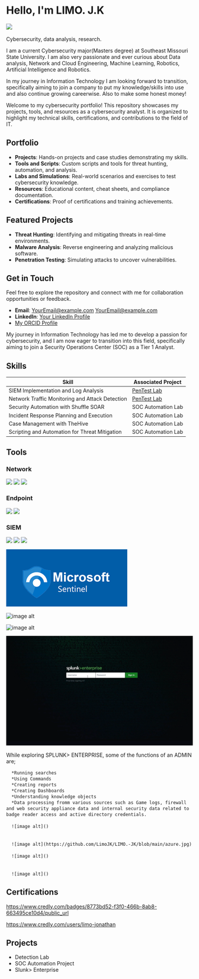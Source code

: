 # Hello, I'm LIMO. J.K
<a href="https://linkedin.com/in/limo-jonathan-158680178"><img src="https://img.shields.io/badge/-LinkedIn-0072b1?&style=for-the-badge&logo=linkedin&logoColor=white" /></a>

Cybersecurity, data analysis, research.

I am a current Cybersecurity major(Masters degree) at Southeast Missouri State University. I am also very passionate and ever curious about Data analysis, Network and Cloud Engineering, Machine Learning, Robotics, Artificial Intelligence and Robotics.


In my journey in Information Technology I am looking forward to transition, specifically aiming to join a company to put my knowledge/skills into use and also continue growing careerwise. Also to make some honest money!


Welcome to my cybersecurity portfolio! This repository showcases my projects, tools, and resources as a cybersecurity analyst. It is organized to highlight my technical skills, certifications, and contributions to the field of IT.

## Portfolio

- **Projects**: Hands-on projects and case studies demonstrating my skills.
- **Tools and Scripts**: Custom scripts and tools for threat hunting, automation, and analysis.
- **Labs and Simulations**: Real-world scenarios and exercises to test cybersecurity knowledge.
- **Resources**: Educational content, cheat sheets, and compliance documentation.
- **Certifications**: Proof of certifications and training achievements.

## Featured Projects

- **Threat Hunting**: Identifying and mitigating threats in real-time environments.
- **Malware Analysis**: Reverse engineering and analyzing malicious software.
- **Penetration Testing**: Simulating attacks to uncover vulnerabilities.

## Get in Touch

Feel free to explore the repository and connect with me for collaboration opportunities or feedback.

- **Email**: [YourEmail@example.com](jlimo1s@semo.edu) [YourEmail@example.com](limojonathan43@gmail.com)
- **LinkedIn**: [Your LinkedIn Profile](www.linkedin.com/in/limo-jonathan-158680178)
- [My ORCID Profile](https://orcid.org/0009-0002-1682-8614)



My journey in Information Technology  has led me to develop a passion for cybersecurity, and I am now eager to transition into this field, specifically aiming to join a Security Operations Center (SOC) as a Tier 1 Analyst.

## Skills

| Skill                                         | Associated Project         |
|-----------------------------------------------|----------------------------|
| SIEM Implementation and Log Analysis          | <a href="https://google.com">PenTest Lab</a>|
| Network Traffic Monitoring and Attack Detection | <a href="https://google.com">PenTest Lab</a>|
| Security Automation with Shuffle SOAR         | SOC Automation Lab|
| Incident Response Planning and Execution      | SOC Automation Lab|
| Case Management with TheHive                  | SOC Automation Lab|
| Scripting and Automation for Threat Mitigation | SOC Automation Lab|

## Tools

### Network
<div>
    <img src="https://img.shields.io/badge/-Wireshark-1679A7?&style=for-the-badge&logo=Wireshark&logoColor=white" />
    <img src="https://img.shields.io/badge/-Suricata-EF3B2D?&style=for-the-badge&logo=Suricata&logoColor=white" />
    <img src="https://img.shields.io/badge/-Zeek-777BB4?&style=for-the-badge&logo=Zeek&logoColor=white" />
</div>

### Endpoint
<div>
    <img src="https://img.shields.io/badge/-Microsoft_Defender_for_Endpoint-00A4EF?&style=for-the-badge&logo=Microsoft&logoColor=white" />
    <img src="https://img.shields.io/badge/-Velociraptor-4B275F?&style=for-the-badge&logo=Velociraptor&logoColor=white" />
</div>

### SIEM
<div>
    <img src="https://img.shields.io/badge/-Microsoft_Sentinel-0078D4?&style=for-the-badge&logo=Microsoft&logoColor=white" />
    <img src="https://img.shields.io/badge/-Splunk-000000?&style=for-the-badge&logo=Splunk&logoColor=white" />
    <img src="https://img.shields.io/badge/-Elastic-005571?&style=for-the-badge&logo=Elastic&logoColor=white" />
</div>


![image alt](https://github.com/LimoJK/LIMO.-JK/blob/4ba0b167c43ac876bdd9fb73a720e1e37691cb36/sentinel.png) 




![image alt]() 

![image alt]() 

![image alt](https://github.com/LimoJK/LIMO.-JK/blob/main/Screenshot%202025-01-19%20201136.png) 



While exploring SPLUNK> ENTERPRISE, some of the functions of an ADMIN are;

      *Running searches
      *Using Commands
      *Creating reports
      *Creating Dashboards
      *Understanding knowledge objects
      *Data processing fromm various sources such as Game logs, firewall and web security appliance data and internal security data related to badge reader access and active directory credentials.

      ![image alt]() 


      ![image alt](https://github.com/LimoJK/LIMO.-JK/blob/main/azure.jpg)

      ![image alt]() 


      ![image alt]() 



## Certifications
<div>
  <div data-iframe-width="150" data-iframe-height="270" data-share-badge-id="8773bd52-f3f0-466b-8ab8-663495ce10d4" data-share-badge-host="https://www.credly.com"></div><script type="text/javascript" async src="//cdn.credly.com/assets/utilities/embed.js"></script>
  
  https://www.credly.com/badges/8773bd52-f3f0-466b-8ab8-663495ce10d4/public_url
  
  https://www.credly.com/users/limo-jonathan
  
</div>

## Projects
- Detection Lab
- SOC Automation Project
- Slunk> Enterprise

